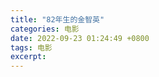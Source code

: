 ```yaml
---
title: "82年生的金智英"
categories: 电影
date: 2022-09-23 01:24:49 +0800
tags: 电影
excerpt: 
---
```










